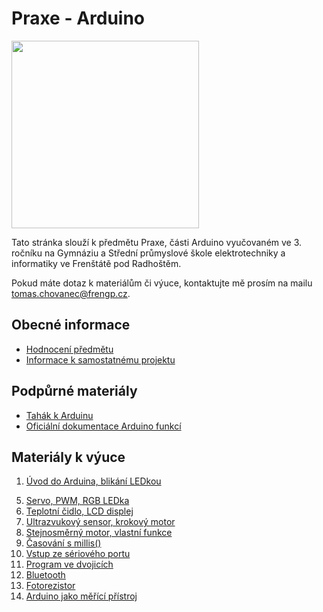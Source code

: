 # Praxe - Arduino

<img src="https://github.com/user-attachments/assets/63f53169-3490-4967-8baf-041eefeb903b" width="300"/>

Tato stránka slouží k předmětu Praxe, části Arduino vyučovaném ve 3. ročníku na Gymnáziu a Střední průmyslové škole elektrotechniky a informatiky ve Frenštátě pod Radhoštěm.

Pokud máte dotaz k materiálům či výuce, kontaktujte mě prosím na mailu tomas.chovanec@frengp.cz.

## Obecné informace
- [Hodnocení předmětu](Hodnoceni_predmetu.md)
- [Informace k samostatnému projektu](Projekt.md)


## Podpůrné materiály
- [Tahák k Arduinu](/prezentace/Arduino_tahak.pdf)
- [Oficiální dokumentace Arduino funkcí](https://docs.arduino.cc/language-reference/)

## Materiály k výuce
1. [Úvod do Arduina, blikání LEDkou](01_lekce.md)
<!---
4. [Proměnné, podmínky, analogový vstup](02_lekce.md)
--->

5. [Servo, PWM, RGB LEDka](03_lekce.md)
6. [Teplotní čidlo, LCD displej](04_lekce.md)
7. [Ultrazvukový sensor, krokový motor](05_lekce.md)
8. [Stejnosměrný motor, vlastní funkce](06_lekce.md)
9. [Časování s millis()](07_lekce.md)
10. [Vstup ze sériového portu](08_lekce.md)
11. [Program ve dvojicích](09_lekce.md)
12. [Bluetooth](10_lekce.md)
13. [Fotorezistor](11_lekce.md)
14. [Arduino jako měřící přístroj](12_lekce.md)

    
<!---
- [Zadání E3A](Zadani_projektu_E3A_sk_2.md)
- [Zadání E3B](Zadani_projektu_E3B_sk_2.md)

13. [Závěr](13_zaver.md)
--->
